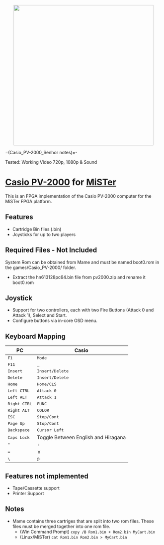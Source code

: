 <p align="center">
    <img style="width: 450px;" src="assets/casio-pv-2000.png">
</p>

=(Casio_PV-2000_Senhor notes)=-

Tested: Working Video 720p, 1080p & Sound

# [Casio PV-2000](https://www.old-computers.com/museum/computer.asp?c=1167) for [MiSTer](https://mister-devel.github.io/MkDocs_MiSTer/)
This is an FPGA implementation of the Casio PV-2000 computer for the MiSTer FPGA platform.

## Features
- Cartridge Bin files (.bin)
- Joysticks for up to two players

## Required Files - Not Included
System Rom can be obtained from Mame and must be named boot0.rom in the games/Casio_PV-2000/ folder.
- Extract the hn613128pc64.bin file from pv2000.zip and rename it boot0.rom

## Joystick
- Support for two controllers, each with two Fire Buttons (Attack 0 and Attack 1), Select and Start.
- Configure buttons via in-core OSD menu.

## Keyboard Mapping
PC | Casio
-- | ----
<kbd>F1</kbd> | <kbd>Mode</kbd>
<kbd>F11</kbd> | <kbd>_</kbd>
<kbd>Insert</kbd> | <kbd>Insert/Delete</kbd>
<kbd>Delete</kbd> | <kbd>Insert/Delete</kbd>
<kbd>Home</kbd> | <kbd>Home/CLS</kbd>
<kbd>Left CTRL</kbd> | <kbd>Attack 0</kbd>
<kbd>Left ALT</kbd> | <kbd>Attack 1</kbd>
<kbd>Right CTRL</kbd> | <kbd>FUNC</kbd>
<kbd>Right ALT</kbd> | <kbd>COLOR</kbd>
<kbd>ESC</kbd> | <kbd>Stop/Cont</kbd>
<kbd>Page Up</kbd> | <kbd>Stop/Cont</kbd>
<kbd>Backspace</kbd> | <kbd>Cursor Left</kbd>
<kbd>Caps Lock</kbd> | Toggle Between English and Hiragana
<kbd>"</kbd> | <kbd>:</kbd>
<kbd>=</kbd> | <kbd>&#65509;</kbd>
<kbd>\\</kbd> | <kbd>@</kbd>

## Features not implemented
- Tape/Cassette support
- Printer Support

## Notes
- Mame contains three cartriges that are split into two rom files.  These files must be merged together into one rom file.
    - (Win Command Prompt) `copy /B Rom1.bin + Rom2.bin MyCart.bin`
    - (Linux/MiSTer) `cat Rom1.bin Rom2.bin > MyCart.bin`
